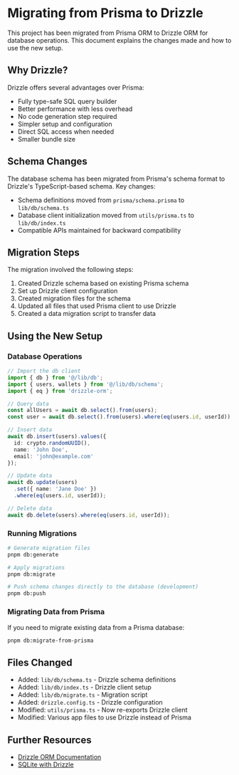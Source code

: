 # Migrating from Prisma to Drizzle

This project has been migrated from Prisma ORM to Drizzle ORM for database operations. This document explains the changes made and how to use the new setup.

## Why Drizzle?

Drizzle offers several advantages over Prisma:

- Fully type-safe SQL query builder
- Better performance with less overhead
- No code generation step required
- Simpler setup and configuration
- Direct SQL access when needed
- Smaller bundle size

## Schema Changes

The database schema has been migrated from Prisma's schema format to Drizzle's TypeScript-based schema. Key changes:

- Schema definitions moved from `prisma/schema.prisma` to `lib/db/schema.ts`
- Database client initialization moved from `utils/prisma.ts` to `lib/db/index.ts`
- Compatible APIs maintained for backward compatibility

## Migration Steps

The migration involved the following steps:

1. Created Drizzle schema based on existing Prisma schema
2. Set up Drizzle client configuration
3. Created migration files for the schema
4. Updated all files that used Prisma client to use Drizzle
5. Created a data migration script to transfer data

## Using the New Setup

### Database Operations

```typescript
// Import the db client
import { db } from '@/lib/db';
import { users, wallets } from '@/lib/db/schema';
import { eq } from 'drizzle-orm';

// Query data
const allUsers = await db.select().from(users);
const user = await db.select().from(users).where(eq(users.id, userId));

// Insert data
await db.insert(users).values({
  id: crypto.randomUUID(),
  name: 'John Doe',
  email: 'john@example.com'
});

// Update data
await db.update(users)
  .set({ name: 'Jane Doe' })
  .where(eq(users.id, userId));

// Delete data
await db.delete(users).where(eq(users.id, userId));
```

### Running Migrations

```bash
# Generate migration files
pnpm db:generate

# Apply migrations
pnpm db:migrate

# Push schema changes directly to the database (development)
pnpm db:push
```

### Migrating Data from Prisma

If you need to migrate existing data from a Prisma database:

```bash
pnpm db:migrate-from-prisma
```

## Files Changed

- Added: `lib/db/schema.ts` - Drizzle schema definitions
- Added: `lib/db/index.ts` - Drizzle client setup
- Added: `lib/db/migrate.ts` - Migration script
- Added: `drizzle.config.ts` - Drizzle configuration
- Modified: `utils/prisma.ts` - Now re-exports Drizzle client
- Modified: Various app files to use Drizzle instead of Prisma

## Further Resources

- [Drizzle ORM Documentation](https://orm.drizzle.team/docs/overview)
- [SQLite with Drizzle](https://orm.drizzle.team/docs/quick-sqlite/index) 